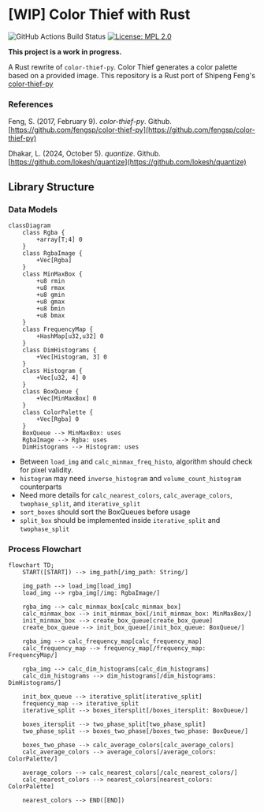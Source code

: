 # [WIP] Color Thief with Rust

![GitHub Actions Build Status](https://github.com/nedsantiago/color-thief-rs/actions/workflows/rust.yml/badge.svg)
[![License: MPL 2.0](https://img.shields.io/badge/License-MPL_2.0-red.svg)](https://www.mozilla.org/en-US/MPL/2.0/)

**This project is a work in progress.**

A Rust rewrite of `color-thief-py`. Color Thief generates a color palette based on a provided image. This repository is a Rust port of Shipeng Feng's [color-thief-py](https://github.com/fengsp/color-thief-py)


### References

Feng, S. (2017, February 9). *color-thief-py*. Github. [https://github.com/fengsp/color-thief-py](https://github.com/fengsp/color-thief-py)

Dhakar, L. (2024, October 5). *quantize*. Github. [https://github.com/lokesh/quantize](https://github.com/lokesh/quantize)

## Library Structure

### Data Models

```mermaid
classDiagram
    class Rgba {
        +array[T;4] 0
    }
    class RgbaImage {
        +Vec[Rgba]
    }
    class MinMaxBox {
        +u8 rmin
        +u8 rmax
        +u8 gmin
        +u8 gmax
        +u8 bmin
        +u8 bmax
    }
    class FrequencyMap {
        +HashMap[u32,u32] 0
    }
    class DimHistograms {
        +Vec[Histogram, 3] 0
    }
    class Histogram {
        +Vec[u32, 4] 0
    }
    class BoxQueue {
        +Vec[MinMaxBox] 0
    }
    class ColorPalette {
        +Vec[Rgba] 0
    }
    BoxQueue --> MinMaxBox: uses
    RgbaImage --> Rgba: uses
    DimHistograms --> Histogram: uses
```

- Between `load_img` and `calc_minmax_freq_histo`, algorithm should check for pixel validity.
- `histogram` may need `inverse_histogram` and `volume_count_histogram` counterparts
- Need more details for `calc_nearest_colors`, `calc_average_colors`, `twophase_split`, and `iterative_split`
- `sort_boxes` should sort the BoxQueues before usage
- `split_box` should be implemented inside `iterative_split` and `twophase_split`

### Process Flowchart

```mermaid
flowchart TD;
    START([START]) --> img_path[/img_path: String/]

    img_path --> load_img[load_img]
    load_img --> rgba_img[/img: RgbaImage/]

    rgba_img --> calc_minmax_box[calc_minmax_box]
    calc_minmax_box --> init_minmax_box[/init_minmax_box: MinMaxBox/]
    init_minmax_box --> create_box_queue[create_box_queue]
    create_box_queue --> init_box_queue[/init_box_queue: BoxQueue/]

    rgba_img --> calc_frequency_map[calc_frequency_map]
    calc_frequency_map --> frequency_map[/frequency_map: FrequencyMap/]

    rgba_img --> calc_dim_histograms[calc_dim_histograms]
    calc_dim_histograms --> dim_histograms[/dim_histograms: DimHistograms/]
    
    init_box_queue --> iterative_split[iterative_split]
    frequency_map --> iterative_split
    iterative_split --> boxes_itersplit[/boxes_itersplit: BoxQueue/]

    boxes_itersplit --> two_phase_split[two_phase_split]
    two_phase_split --> boxes_two_phase[/boxes_two_phase: BoxQueue/]

    boxes_two_phase --> calc_average_colors[calc_average_colors]
    calc_average_colors --> average_colors[/average_colors: ColorPalette/]

    average_colors --> calc_nearest_colors[/calc_nearest_colors/]
    calc_nearest_colors --> nearest_colors[nearest_colors: ColorPalette]

    nearest_colors --> END([END])
```

